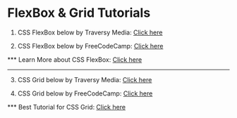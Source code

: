 # FlexBox & Grid Tutorials

1. CSS FlexBox below by Traversy Media: [Click here](https://youtu.be/JJSoEo8JSnc)

2. CSS FlexBox below by FreeCodeCamp: [Click here](https://youtu.be/-Wlt8NRtOpo)

*** Learn More about CSS FlexBox: [Click here](https://css-tricks.com/snippets/css/a-guide-to-flexbox/)

-----------------------------------------------------------------------------------

3. CSS Grid below by Traversy Media: [Click here](https://youtu.be/jV8B24rSN5o)

4. CSS Grid below by FreeCodeCamp: [Click here](https://youtu.be/t6CBKf8K_Ac)

*** Best Tutorial for CSS Grid: [Click here](https://scrimba.com/g/gR8PTE)
